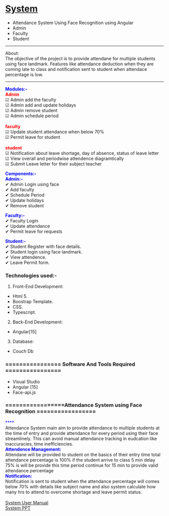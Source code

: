 # <a href="" target="_blank"> System</a> 
- Attendance System Using Face Recognition using Angular
- Admin
- Faculty
- Student

<hr>
<bold>About:</bold><br>
  The objective of the project is to provide attendane for multiple students using face landmark. Features like attendance deduction when they are coming late to class and notification sent to student when attendace percentage is low.
<hr>

<span style="color:blue">**Modules:-**</span><br>
<span style="color:red">**Admin**</span><br>
<span>&#9745;</span> Admin add the faculty<br>
<span>&#9745;</span> Admin add and update holidays<br>
<span>&#9745;</span> Admin remove student<br>
<span>&#9745;</span> Admin schedule period<br>
<br>
<span style="color:red">**faculty**</span><br>
<span>&#9745;</span> Update student attendance when below 70%<br>
<span>&#9745;</span> Permit leave for student<br>
<br>
<span style="color:red">**student**</span><br>
<span>&#9745;</span> Notification about leave shortage, day of absence, status of leave letter<br>
<span>&#9745;</span> View overall and periodwise attendence diagramtically<br>
<span>&#9745;</span> Submit Leave letter for their subject teacher<br>


<span style="color:blue">**Components:-**</span><br>
<span style="color:blue">**Admin:-**</span><br>
<span>&#10004;</span> Admin Login using face<br>
<span>&#10004;</span> Add faculty<br>
<span>&#10004;</span> Schedule Period<br>
<span>&#10004;</span> Update holidays<br>
<span>&#10004;</span> Remove student<br>

<span style="color:blue">**Faculty:-**</span><br>
<span>&#10004;</span> Faculty Login<br>
<span>&#10004;</span> Update attendance<br>
<span>&#10004;</span> Permit leave for requests<br>


<span style="color:blue">**Student:-**</span><br>
<span>&#10004;</span> Student Register with face details.<br>
<span>&#10004;</span> Student login using face landmark.<br>
<span>&#10004;</span> View attendence.<br>
<span>&#10004;</span> Leave Permit form.<br>



### Technologies used:-
1. Front-End Development:
- Html 5.
- Boostrap Template. 
- CSS.
- Typescript.

2. Back-End Development:
- Angular[15]

3. Database:
- Couch Db

### ================ Software And Tools Required ================
- Visual Studio
- Angular [15]
- Face-api.js


### =================Attendance System using Face Recognition =================
<span style="color:blue">****</span><br>
 Attendance System main aim to provide attendance to multiple students at the time of entry and provide attendance for every period using their face streamlinely. This can avoid manual attendance tracking in eudcation like inaccuracies, time inefficiencies. <br>
<span style="color:blue">**Attendence Management:**</span><br>
     Attendane will be provided to student on the basics of their entry time total attendance percentage is 100% if the student arrive to class 5 min delay 75% is will be provide this time period continue for 15 min to provide valid attendance percentage<br>
<span style="color:blue">**Notification:**</span><br>
    Notification is sent to student when the attendance percentage will comes below 70% with details like subject name and also system calculate how many hrs to attend to overcome shortage and leave permit status.<br>
<br><a href="">   System  User Manual</a><br>
<a href="">   System  PPT</a>



